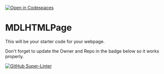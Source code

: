 [![Open in Codespaces](https://classroom.github.com/assets/launch-codespace-7f7980b617ed060a017424585567c406b6ee15c891e84e1186181d67ecf80aa0.svg)](https://classroom.github.com/open-in-codespaces?assignment_repo_id=11867501)
# MDLHTMLPage

This will be your starter code for your webpage.

Don't forget to update the Owner and Repo in the badge below so it works properly.

[![GitHub Super-Linter](https://github.com/mdl-mtl-page-JacobLorSHH/mdl-html-page-JacobLorSHH/workflows/Lint%20Code%20Base/badge.svg)](https://github.com/marketplace/actions/super-linter)
